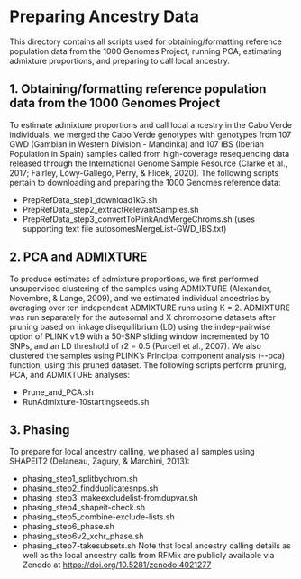 # Preparing Ancestry Data
This directory contains all scripts used for obtaining/formatting reference population data from the 1000 Genomes Project, running PCA, estimating admixture proportions, and preparing to call local ancestry.

## 1. Obtaining/formatting reference population data from the 1000 Genomes Project
To estimate admixture proportions and call local ancestry in the Cabo Verde individuals, we merged the Cabo Verde genotypes with genotypes from 107 GWD (Gambian in Western Division - Mandinka) and 107 IBS (Iberian Population in Spain) samples called from high-coverage resequencing data released through the International Genome Sample Resource (Clarke et al., 2017; Fairley, Lowy-Gallego, Perry, & Flicek, 2020). The following scripts pertain to downloading and preparing the 1000 Genomes reference data:
* PrepRefData_step1_download1kG.sh
* PrepRefData_step2_extractRelevantSamples.sh
* PrepRefData_step3_convertToPlinkAndMergeChroms.sh (uses supporting text file autosomesMergeList-GWD_IBS.txt)

## 2. PCA and ADMIXTURE
To produce estimates of admixture proportions, we first performed unsupervised clustering of the samples using ADMIXTURE (Alexander, Novembre, & Lange, 2009), and we estimated individual ancestries by averaging over ten independent ADMIXTURE runs using K = 2. ADMIXTURE was run separately for the autosomal and X chromosome datasets after pruning based on linkage disequilibrium (LD) using the indep-pairwise option of PLINK v1.9 with a 50-SNP sliding window incremented by 10 SNPs, and an LD threshold of r2 = 0.5 (Purcell et al., 2007). We also clustered the samples using PLINK’s Principal component analysis (--pca) function, using this pruned dataset. The following scripts perform pruning, PCA, and ADMIXTURE analyses:
 * Prune_and_PCA.sh
 * RunAdmixture-10startingseeds.sh

## 3. Phasing
To prepare for local ancestry calling, we phased all samples using SHAPEIT2 (Delaneau, Zagury, & Marchini, 2013):
* phasing_step1_splitbychrom.sh
* phasing_step2_findduplicatesnps.sh
* phasing_step3_makeexcludelist-fromdupvar.sh
* phasing_step4_shapeit-check.sh
* phasing_step5_combine-exclude-lists.sh
* phasing_step6_phase.sh
* phasing_step6v2_xchr_phase.sh
* phasing_step7-takesubsets.sh
Note that local ancestry calling details as well as the local ancestry calls from RFMix are publicly available via Zenodo at https://doi.org/10.5281/zenodo.4021277 
